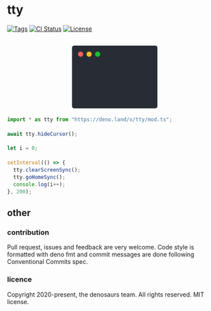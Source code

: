 # tty

[![Tags](https://img.shields.io/github/release/denosaurs/tty)](https://github.com/denosaurs/tty/releases)
[![CI Status](https://img.shields.io/github/actions/workflow/status/denosaurs/tty/check.yml?branch=main)](https://github.com/denosaurs/tty/actions)
[![License](https://img.shields.io/github/license/denosaurs/tty)](https://github.com/denosaurs/tty/blob/master/LICENSE)

<p align="center">
	<br>
	<img src="assets/example.svg" width="200">
	<br>
</p>

```typescript
import * as tty from "https://deno.land/x/tty/mod.ts";

await tty.hideCursor();

let i = 0;

setInterval(() => {
  tty.clearScreenSync();
  tty.goHomeSync();
  console.log(i++);
}, 200);
```

## other

### contribution

Pull request, issues and feedback are very welcome. Code style is formatted with
deno fmt and commit messages are done following Conventional Commits spec.

### licence

Copyright 2020-present, the denosaurs team. All rights reserved. MIT license.
